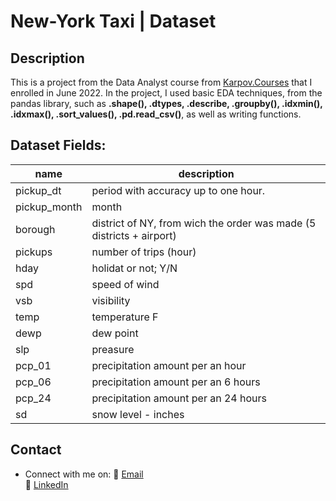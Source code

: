 # New-York Taxi | Dataset 

## Description

This is a project from the Data Analyst course from [Karpov.Courses](https://external.ink?to=/https://karpov.courses/analytics) that I enrolled in June 2022. In the project, I used basic EDA techniques, from the pandas library, such as **.shape(), .dtypes, .describe, .groupby(), .idxmin(), .idxmax(), .sort_values(), .pd.read_csv()**, as well as writing functions.

## Dataset Fields:

| name | description | 
| --- | --- | 
| pickup_dt | period with accuracy up to one hour.  
|pickup_month | month 
|borough | district of NY, from wich the order was made (5 districts + airport)
|pickups | number of trips (hour)
|hday | holidat or not; Y/N
|spd | speed of wind
|vsb |  visibility
|temp| temperature F
|dewp| dew point
|slp | preasure
|pcp_01 | precipitation amount per an hour
|pcp_06| precipitation amount per an 6 hours
|pcp_24 | precipitation amount per an 24 hours
|sd| snow level - inches

## Contact

* Connect with me on:
   📜   [Email](mailto:alexey.golovin@gmail.com)  
    🏦 <a href="https://www.linkedin.com/in/alexey-golovin/" target="_blank">LinkedIn</a>  
  